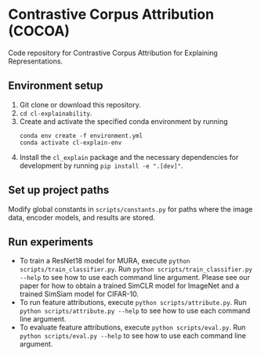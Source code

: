 # Contrastive Corpus Attribution (COCOA)

Code repository for Contrastive Corpus Attribution for Explaining Representations.

## Environment setup
1. Git clone or download this repository.
2. `cd cl-explainability`.
3. Create and activate the specified conda environment by running
    ```
    conda env create -f environment.yml
    conda activate cl-explain-env
    ```
4. Install the `cl_explain` package and the necessary dependencies for
development by running `pip install -e ".[dev]"`.

## Set up project paths
Modify global constants in `scripts/constants.py` for paths where the image data,
encoder models, and results are stored.

## Run experiments
- To train a ResNet18 model for MURA, execute `python scripts/train_classifier.py`. Run
`python scripts/train_classifier.py --help` to see how to use each command line
argument. Please see our paper for how to obtain a trained SimCLR model for
ImageNet and a trained SimSiam model for CIFAR-10.
- To run feature attributions, execute `python scripts/attribute.py`. Run
`python scripts/attribute.py --help` to see how to use each command line argument.
- To evaluate feature attributions, execute `python scripts/eval.py`. Run
`python scripts/eval.py --help` to see how to use each command line argument.
